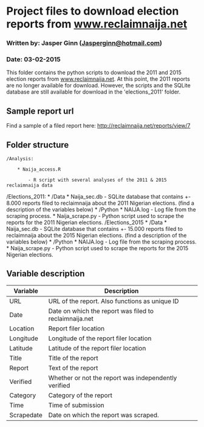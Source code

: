 # Project files to download election reports from www.reclaimnaija.net
### Written by: Jasper Ginn (Jasperginn@hotmail.com)
### Date: 03-02-2015

This folder contains the python scripts to download the 2011 and 2015 election reports from www.reclaimnaija.net. At this point, the 2011 reports are no longer available for download. However, the scripts and the SQLite database are still available for download in the 'elections_2011' folder.

## Sample report url

Find a sample of a filed report here: http://reclaimnaija.net/reports/view/7

## Folder structure

	/Analysis:

		* Naija_access.R 

			- R script with several analyses of the 2011 & 2015 reclaimnaija data

/Elections_2011:
	* /Data
		* Naija_sec.db
			- SQLite database that contains +- 8.000 reports filed to reclaimnaija about the 2011 Nigerian elections. (find a description of the variables below)
	* /Python
		* NAIJA.log
			- Log file from the scraping process. 
		* Naija_scrape.py
			- Python script used to scrape the reports for the 2011 Nigerian elections.
/Elections_2015
	* /Data
		* Naija_sec.db
			- SQLite database that contains +- 15.000 reports filed to reclaimnaija about the 2015 Nigerian elections. (find a description of the variables below)
	* /Python
		* NAIJA.log
			- Log file from the scraping process. 
		* Naija_scrape.py
			- Python script used to scrape the reports for the 2015 Nigerian elections.

## Variable description

| Variable   | Description                                            |
|------------|--------------------------------------------------------|
| URL        | URL of the report. Also functions as unique ID         |
| Date       | Date on which the report was filed to reclaimnaija.net |
| Location   | Report filer location                                  |
| Longitude  | Longitude of the report filer location                 |
| Latitude   | Latitude of the report filer location                  |
| Title      | Title of the report                                    |
| Report     | Text of the report                                     |
| Verified   | Whether or not the report was independently verified   |
| Category   | Category of the report                                 |
| Time       | Time of submission                                     |
| Scrapedate | Date on which the report was scraped.                  |